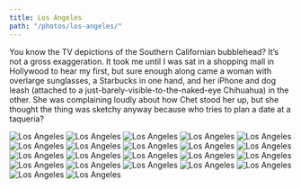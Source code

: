 ```yaml
---
title: Los Angeles
path: "/photos/los-angeles/"
---
```


You know the TV depictions of the Southern Californian bubblehead? It’s not a gross exaggeration. It took me until I was sat in a shopping mall in Hollywood to hear my first, but sure enough along came a woman with overlarge sunglasses, a Starbucks in one hand, and her iPhone and dog leash (attached to a just-barely-visible-to-the-naked-eye Chihuahua) in the other. She was complaining loudly about how Chet stood her up, but she thought the thing was sketchy anyway because who tries to plan a date at a taqueria?

<img alt="Los Angeles" src="https://s3.eu-west-2.amazonaws.com/jackwreid/jackwreid/trips/los-angeles/highway-strip.jpg" />
<img alt="Los Angeles" src="https://s3.eu-west-2.amazonaws.com/jackwreid/jackwreid/trips/los-angeles/hot-palms.jpg" />
<img alt="Los Angeles" src="https://s3.eu-west-2.amazonaws.com/jackwreid/jackwreid/trips/los-angeles/hot-skyline.jpg" />
<img alt="Los Angeles" src="https://s3.eu-west-2.amazonaws.com/jackwreid/jackwreid/trips/los-angeles/in-out.jpg" />
<img alt="Los Angeles" src="https://s3.eu-west-2.amazonaws.com/jackwreid/jackwreid/trips/los-angeles/in-out-ext.jpg" />
<img alt="Los Angeles" src="https://s3.eu-west-2.amazonaws.com/jackwreid/jackwreid/trips/los-angeles/starbucks-guy.jpg" />
<img alt="Los Angeles" src="https://s3.eu-west-2.amazonaws.com/jackwreid/jackwreid/trips/los-angeles/capitol-recs.jpg" />
<img alt="Los Angeles" src="https://s3.eu-west-2.amazonaws.com/jackwreid/jackwreid/trips/los-angeles/bnb.jpg" />
<img alt="Los Angeles" src="https://s3.eu-west-2.amazonaws.com/jackwreid/jackwreid/trips/los-angeles/hollywood.jpg" />
<img alt="Los Angeles" src="https://s3.eu-west-2.amazonaws.com/jackwreid/jackwreid/trips/los-angeles/wb-tower.jpg" />
<img alt="Los Angeles" src="https://s3.eu-west-2.amazonaws.com/jackwreid/jackwreid/trips/los-angeles/wb-escapes.jpg" />
<img alt="Los Angeles" src="https://s3.eu-west-2.amazonaws.com/jackwreid/jackwreid/trips/los-angeles/wb-signs.jpg" />
<img alt="Los Angeles" src="https://s3.eu-west-2.amazonaws.com/jackwreid/jackwreid/trips/los-angeles/wb-hills.jpg" />
<img alt="Los Angeles" src="https://s3.eu-west-2.amazonaws.com/jackwreid/jackwreid/trips/los-angeles/wb-theatre.jpg" />
<img alt="Los Angeles" src="https://s3.eu-west-2.amazonaws.com/jackwreid/jackwreid/trips/los-angeles/sm-hut.jpg" />
<img alt="Los Angeles" src="https://s3.eu-west-2.amazonaws.com/jackwreid/jackwreid/trips/los-angeles/sm-paddle.jpg" />
<img alt="Los Angeles" src="https://s3.eu-west-2.amazonaws.com/jackwreid/jackwreid/trips/los-angeles/sm-bw.jpg" />
<img alt="Los Angeles" src="https://s3.eu-west-2.amazonaws.com/jackwreid/jackwreid/trips/los-angeles/sm-beard.jpg" />
<img alt="Los Angeles" src="https://s3.eu-west-2.amazonaws.com/jackwreid/jackwreid/trips/los-angeles/sm-skin.jpg" />
<img alt="Los Angeles" src="https://s3.eu-west-2.amazonaws.com/jackwreid/jackwreid/trips/los-angeles/sm-surf.jpg" />
<img alt="Los Angeles" src="https://s3.eu-west-2.amazonaws.com/jackwreid/jackwreid/trips/los-angeles/sm-sunset.jpg" />
<img alt="Los Angeles" src="https://s3.eu-west-2.amazonaws.com/jackwreid/jackwreid/trips/los-angeles/sm-lap.jpg" />
